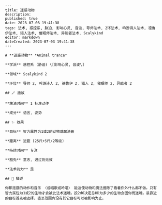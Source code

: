 
    ---
    title: 迷惑动物
    description: 
    published: true
    date: 2023-07-03 19:41:38
    tags: 法术, 惑控系, 胁迫, 影响心灵, 音波, 导师法术, 2环法术, 吟游诗人法术, 德鲁伊法术, 猎人法术, 催眠师法术, 异能者法术, Scalykind
    editor: markdown
    dateCreated: 2023-07-03 19:41:38
    ---

    # **迷惑动物** *Animal trance*

    **学派** 惑控系 (胁迫) \[影响心灵, 音波\] 

    **领域** Scalykind 2

    **环位** 导师 2, 吟游诗人 2, 德鲁伊 2, 猎人 2, 催眠师 2, 异能者 2

    ## 🪄 施放

    **施法时间** 1 标准动作

    **成分** 语言, 姿势

    ## ✨ 效果 

    **目标** 智力属性为1或2的动物或魔法兽 

    **距离** 近距 (25尺+5尺/2等级)  

    **持续时间** 专注 

    **豁免** 意志, 通过则无效

    **法术抗力** 是

    ## 📖 描述

    你那摇摆的动作和音乐 （或唱歌或吟唱） 能迫使动物和魔法兽除了看着你外什么都不做。只有智力属性为1或2的生物才会被此法术迷魂。投2d6决定总HD为多少的生物会因你而迷魂。最靠近的目标首先被选择，直至范围内没有其它目标可以被影响为止。
    